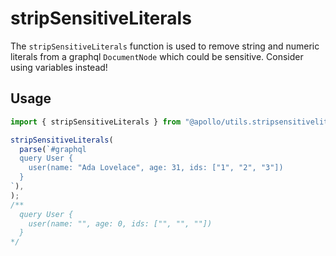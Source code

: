 # stripSensitiveLiterals

The `stripSensitiveLiterals` function is used to remove string and numeric
literals from a graphql `DocumentNode` which could be sensitive. Consider using
variables instead!

## Usage

```ts
import { stripSensitiveLiterals } from "@apollo/utils.stripsensitiveliterals";

stripSensitiveLiterals(
  parse(`#graphql
  query User {
    user(name: "Ada Lovelace", age: 31, ids: ["1", "2", "3"]) 
  }
`),
);
/**
  query User {
    user(name: "", age: 0, ids: ["", "", ""]) 
  }
*/
```
